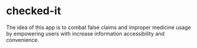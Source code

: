 # checked-it
The idea of this app is to combat false claims and improper medicine usage by empowering users with increase information accessibility and convenience. 
